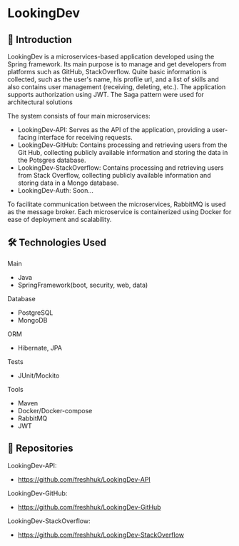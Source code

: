 # LookingDev

## 📌 Introduction

LookingDev is a microservices-based application developed using the Spring framework. Its main purpose is to manage and get developers from platforms such as GitHub, StackOverflow. Quite basic information is collected, such as the user's name, his profile url, and a list of skills and also contains user management (receiving, deleting, etc.).  The application supports authorization using JWT. The Saga pattern were used for architectural solutions

The system consists of four main microservices:

- LookingDev-API: Serves as the API of the application, providing a user-facing interface for receiving requests.
- LookingDev-GitHub: Contains processing and retrieving users from the Git Hub, collecting publicly available information and storing the data in the Potsgres database.
- LookingDev-StackOverflow: Contains processing and retrieving users from Stack Overflow, collecting publicly available information and storing data in a Mongo database.
- LookingDev-Auth: Soon...

To facilitate communication between the microservices, RabbitMQ is used as the message broker. Each microservice is containerized using Docker for ease of deployment and scalability.

## 🛠 Technologies Used

Main
- Java
- SpringFramework(boot, security, web, data)
  
Database
- PostgreSQL
- MongoDB
  
ORM
- Hibernate, JPA
  
Tests
- JUnit/Mockito
  
Tools
- Maven
- Docker/Docker-compose
- RabbitMQ
- JWT

## 📁 Repositories

LookingDev-API:
- https://github.com/freshhuk/LookingDev-API

LookingDev-GitHub:
- https://github.com/freshhuk/LookingDev-GitHub

LookingDev-StackOverflow:
- https://github.com/freshhuk/LookingDev-StackOverflow
